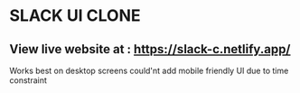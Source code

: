 # SLACK UI CLONE

## View live website at : https://slack-c.netlify.app/

Works best on desktop screens could'nt add mobile friendly UI due to time constraint